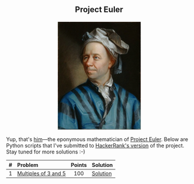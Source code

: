 ## <p align="center">Project Euler</p>

<p align="center"><img src="Leonhard_Euler.jpg" width="225"></p>

Yup, that's [him](https://en.wikipedia.org/wiki/Leonhard_Euler)&mdash;the eponymous mathematician of [Project Euler](https://projecteuler.net). Below are Python scripts that I've submitted to [HackerRank's version](https://www.hackerrank.com/contests/projecteuler/challenges) of the project. Stay tuned for more solutions :-)

<p align="center">

| # | Problem | Points | Solution |
| :---:  | :---  | :---:  | :---  |
1| [Multiples of 3 and 5](https://www.hackerrank.com/contests/projecteuler/challenges/euler001) | 100 | [Solution](/solutions/001_multiples_of_3_and_5.py) |

</p>